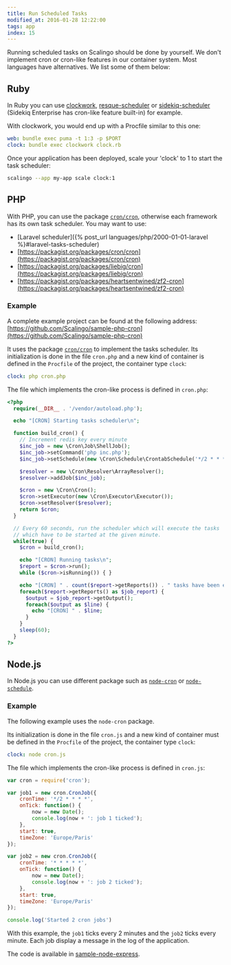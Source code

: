```yaml
---
title: Run Scheduled Tasks
modified_at: 2016-01-28 12:22:00
tags: app
index: 15
---
```


Running scheduled tasks on Scalingo should be done by yourself. We don't
implement cron or cron-like features in our container system. Most languages
have alternatives. We list some of them below:

## Ruby

In Ruby you can use [clockwork](http://rubygems.org/gems/clockwork),
[resque-scheduler](https://rubygems.org/gems/resque-scheduler) or
[sidekiq-scheduler](https://rubygems.org/gems/sidekiq-scheduler) (Sidekiq
Enterprise has cron-like feature built-in) for example.

With clockwork, you would end up with a Procfile similar to this one:

```yaml
web: bundle exec puma -t 1:3 -p $PORT
clock: bundle exec clockwork clock.rb
```

Once your application has been deployed, scale your 'clock' to 1 to start the task
scheduler:

```bash
scalingo --app my-app scale clock:1
```

## PHP

With PHP, you can use the package [`cron/cron`](https://github.com/Cron/Cron),
otherwise each framework has its own task scheduler. You may want to use:

* [Laravel scheduler]({% post_url languages/php/2000-01-01-laravel %}#laravel-tasks-scheduler)
* [https://packagist.org/packages/cron/cron](https://packagist.org/packages/cron/cron)
* [https://packagist.org/packages/liebig/cron](https://packagist.org/packages/liebig/cron)
* [https://packagist.org/packages/heartsentwined/zf2-cron](https://packagist.org/packages/heartsentwined/zf2-cron)

### Example

A complete example project can be found at the following address:
[https://github.com/Scalingo/sample-php-cron](https://github.com/Scalingo/sample-php-cron)

It uses the package [`cron/cron`](https://github.com/Cron/Cron) to implement the tasks scheduler.
Its initialization is done in the file `cron.php` and a new kind of container is defined in the
`Procfile` of the project, the container type `clock`:

```yaml
clock: php cron.php
```

The file which implements the cron-like process is defined in `cron.php`:

```php
<?php
  require(__DIR__ . '/vendor/autoload.php');

  echo "[CRON] Starting tasks scheduler\n";

  function build_cron() {
    // Increment redis key every minute
    $inc_job = new \Cron\Job\ShellJob();
    $inc_job->setCommand('php inc.php');
    $inc_job->setSchedule(new \Cron\Schedule\CrontabSchedule('*/2 * * * *'));

    $resolver = new \Cron\Resolver\ArrayResolver();
    $resolver->addJob($inc_job);

    $cron = new \Cron\Cron();
    $cron->setExecutor(new \Cron\Executor\Executor());
    $cron->setResolver($resolver);
    return $cron;
  }

  // Every 60 seconds, run the scheduler which will execute the tasks
  // which have to be started at the given minute.
  while(true) {
    $cron = build_cron();

    echo "[CRON] Running tasks\n";
    $report = $cron->run();
    while ($cron->isRunning()) { }

    echo "[CRON] " . count($report->getReports()) . " tasks have been executed\n";
    foreach($report->getReports() as $job_report) {
      $output = $job_report->getOutput();
      foreach($output as $line) {
        echo "[CRON] " . $line;
      }
    }
    sleep(60);
  }
?>
```

## Node.js

In Node.js you can use different package such as [`node-cron`](https://www.npmjs.com/package/cron)
or [`node-schedule`](https://www.npmjs.com/package/node-schedule).

### Example

The following example uses the `node-cron` package.

Its initialization is done in the file `cron.js` and a new kind of container must be defined in the
`Procfile` of the project, the container type `clock`:

```yaml
clock: node cron.js
```

The file which implements the cron-like process is defined in `cron.js`:

```js
var cron = require('cron');

var job1 = new cron.CronJob({
	cronTime: '*/2 * * * *',
	onTick: function() {
		now = new Date();
		console.log(now + ': job 1 ticked');
	},
	start: true,
	timeZone: 'Europe/Paris'
});

var job2 = new cron.CronJob({
	cronTime: '* * * * *',
	onTick: function() {
		now = new Date();
		console.log(now + ': job 2 ticked');
	},
	start: true,
	timeZone: 'Europe/Paris'
});

console.log('Started 2 cron jobs')
```

With this example, the `job1` ticks every 2 minutes and the `job2` ticks every minute. Each job
display a message in the log of the application.

The code is available in [sample-node-express](https://github.com/Scalingo/sample-node-express).
